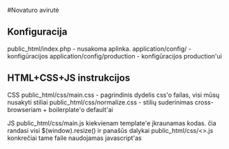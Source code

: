 #Novaturo avirutė

## Konfiguracija
public_html/index.php - nusakoma aplinka.
application/config/ - konfigūracijos
application/config/production - konfigūracijos production'ui

## HTML+CSS+JS instrukcijos
CSS
public_html/css/main.css - pagrindinis dydelis css'o failas, visi mūsų nusakyti stiliai
public_html/css/normalize.css - stilių suderinimas cross-browseriam + boilerplate'o default'ai

JS
public_html/css/main.js
    kiekvienam template'e įkraunamas kodas. čia randasi visi 
    $(window).resize() ir panašūs dalykai
public_html/css/<<template-name>>.js
    konkrečiai tame faile naudojamas javascript'as
    <script> tag'as pačiam faile

HTML Templates
application/views/templates/header.php - <html><head></head><body>
application/views/templates/footer.php - </body></html>
application/views/templates/nav.php    - viršutinis meniu su step'ais, volume ir kt.
application/views/<vaizdas>/main.php - vaizdo template'as sumaunamas tokiu principu:
    templates/header.php
    <vaizdas>/main.php
    templates/footer.php


Etc
    #overlay - overlay'us
   .popup - popupam skirta klasė viską editint reikia per main.css failą
        css/javascript tiuningas popup'o išvaizdai:
        .with-overlay - parodant popup'ą rodyt ir overlay'ų
        .show-at-once - rodyti tik užkrovus puslapį